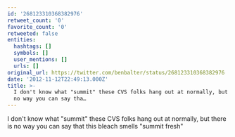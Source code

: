 ```yaml
---
id: '268123310368382976'
retweet_count: '0'
favorite_count: '0'
retweeted: false
entities:
  hashtags: []
  symbols: []
  user_mentions: []
  urls: []
original_url: https://twitter.com/benbalter/status/268123310368382976
date: '2012-11-12T22:49:13.000Z'
title: >-
  I don't know what "summit" these CVS folks hang out at normally, but there is
  no way you can say tha…
---
```


I don't know what "summit" these CVS folks hang out at normally, but there is no way you can say that this bleach smells "summit fresh"